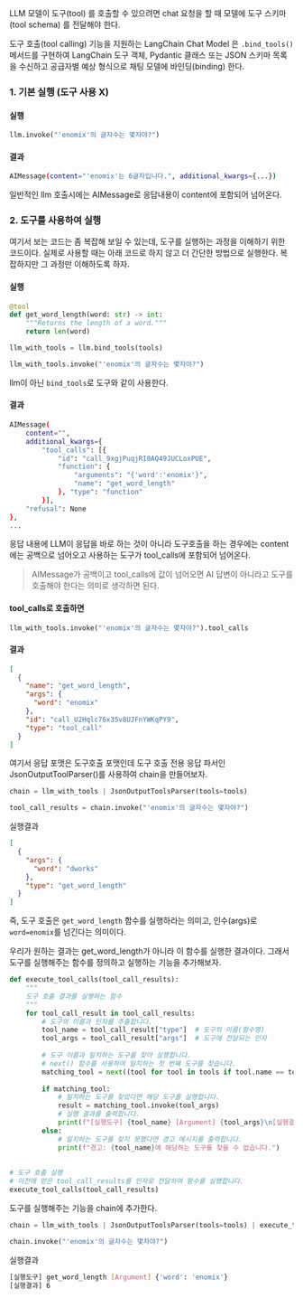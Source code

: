 
LLM 모델이 도구(tool) 를 호출할 수 있으려면 chat 요청을 할 때 모델에 도구 스키마(tool schema) 를 전달해야 한다.
  
도구 호출(tool calling) 기능을 지원하는 LangChain Chat Model 은 `.bind_tools()` 메서드를 구현하여 LangChain 도구 객체, Pydantic 클래스 또는 JSON 스키마 목록을 수신하고 공급자별 예상 형식으로 채팅 모델에 바인딩(binding) 한다.


### 1. 기본 실행 (도구 사용 X)

#### 실행
```python
llm.invoke("'enomix'의 글자수는 몇자야?")
```

#### 결과
```bash
AIMessage(content="'enomix'는 6글자입니다.", additional_kwargs={...})
```

일반적인 llm 호출시에는 AIMessage로 응답내용이 content에 포함되어 넘어온다.

### 2. 도구를 사용하여 실행

여기서 보는 코드는 좀 복잡해 보일 수 있는데, 도구를 실행하는 과정을 이해하기 위한 코드이다. 실제로 사용할 때는 아래 코드로 하지 않고 더 간단한 방법으로 실행한다. 복잡하지만 그 과정만 이해하도록 하자.

#### 실행
```python
@tool  
def get_word_length(word: str) -> int:  
    """Returns the length of a word."""  
    return len(word)

llm_with_tools = llm.bind_tools(tools)

llm_with_tools.invoke("'enomix'의 글자수는 몇자야?")
```
llm이 아닌 `bind_tools`로 도구와 같이 사용한다.

#### 결과
```bash
AIMessage(  
	content="",  
	additional_kwargs={  
		"tool_calls": [{  
			"id": "call_9xgjPuqjRI0AQ49JUCLoxPUE",  
			"function": {  
				"arguments": "{'word':'enomix'}", 
				"name": "get_word_length"
			}, "type": "function"  
		}],  
	"refusal": None  
},  
...
```
응답 내용에 LLM이 응답을 바로 하는 것이 아니라 도구호출을 하는 경우에는 content에는 공백으로 넘어오고 사용하는 도구가 tool_calls에 포함되어 넘어온다.

> AIMessage가 공백이고 tool_calls에 값이 넘어오면 AI 답변이 아니라고 도구를 호출해야 한다는 의미로 생각하면 된다.

#### tool_calls로 호출하면
```python
llm_with_tools.invoke("'enomix'의 글자수는 몇자야?").tool_calls
```

#### 결과
```json
[  
  {  
    "name": "get_word_length",  
    "args": {  
      "word": "enomix"  
    },  
    "id": "call_U2Hqlc76x35v8UJFnYWKqPY9",  
    "type": "tool_call"  
  }  
]
```

여기서 응답 포맷은 도구호출 포맷인데 도구 호출 전용 응답 파서인 JsonOutputToolParser()를 사용하여 chain을 만들어보자.
```python
chain = llm_with_tools | JsonOutputToolsParser(tools=tools)

tool_call_results = chain.invoke("'enomix'의 글자수는 몇자야?")
```

실행결과
```json
[  
  {  
    "args": {  
      "word": "dworks"  
    },  
    "type": "get_word_length"  
  }  
]
```

즉, 도구 호출은 `get_word_length` 함수를 실행하라는 의미고, 인수(args)로 `word=enomix`를 넘긴다는 의미이다.

우리가 원하는 결과는 get_word_length가 아니라 이 함수를 실행한 결과이다.
그래서 도구를 실행해주는 함수를 정의하고 실행하는 기능을 추가해보자.
```python
def execute_tool_calls(tool_call_results):  
    """  
    도구 호출 결과를 실행하는 함수  
    """    
    for tool_call_result in tool_call_results:  
        # 도구의 이름과 인자를 추출합니다.  
        tool_name = tool_call_result["type"]  # 도구의 이름(함수명)  
        tool_args = tool_call_result["args"]  # 도구에 전달되는 인자  
  
        # 도구 이름과 일치하는 도구를 찾아 실행합니다.  
        # next() 함수를 사용하여 일치하는 첫 번째 도구를 찾습니다.  
        matching_tool = next((tool for tool in tools if tool.name == tool_name), None)  
  
        if matching_tool:  
            # 일치하는 도구를 찾았다면 해당 도구를 실행합니다.  
            result = matching_tool.invoke(tool_args)  
            # 실행 결과를 출력합니다.  
            print(f"[실행도구] {tool_name} [Argument] {tool_args}\n[실행결과] {result}")  
        else:  
            # 일치하는 도구를 찾지 못했다면 경고 메시지를 출력합니다.  
            print(f"경고: {tool_name}에 해당하는 도구를 찾을 수 없습니다.")  
  
  
# 도구 호출 실행  
# 이전에 얻은 tool_call_results를 인자로 전달하여 함수를 실행합니다.  
execute_tool_calls(tool_call_results)
```

도구를 실행해주는 기능을 chain에 추가한다.
```python
chain = llm_with_tools | JsonOutputToolsParser(tools=tools) | execute_tool_calls
```


```python
chain.invoke("'enomix'의 글자수는 몇자야?")
```

실행결과
```bash
[실행도구] get_word_length [Argument] {'word': 'enomix'}
[실행결과] 6
```





